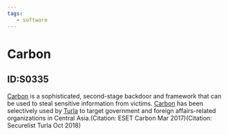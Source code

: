 ```yaml
---
tags:
   - software
---
```

# Carbon
## ID:S0335
[Carbon](/mitre/software/S0335) is a sophisticated, second-stage backdoor and framework that can be used to steal sensitive information from victims. [Carbon](/mitre/software/S0335) has been selectively used by [Turla](/mitre/groups/G0010) to target government and foreign affairs-related organizations in Central Asia.(Citation: ESET Carbon Mar 2017)(Citation: Securelist Turla Oct 2018)
